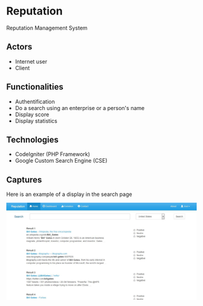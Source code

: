 # Reputation
Reputation Management System

## Actors
- Internet user
- Client

## Functionalities
- Authentification
- Do a search using an enterprise or a person's name
- Display score
- Display statistics

## Technologies
- CodeIgniter (PHP Framework)
- Google Custom Search Engine (CSE)

## Captures
Here is an example of a display in the search page

![capture](https://raw.githubusercontent.com/Abderrahman/Reputation/master/capture-e-reputation.JPG)
